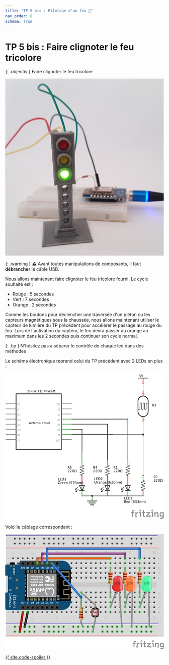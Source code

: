```yaml
---
title: "TP 5 bis : Pilotage d'un feu 🚦"
nav_order: 8
schema: true
---
```


# TP 5 bis : Faire clignoter le feu tricolore

{: .objectiv }
Faire clignoter le feu tricolore

![feu tricolore](resources/feu.jpg)

{: .warning }
⚠️ Avant toutes manipulations de composants, il faut **débrancher** le câble USB.

Nous allons maintenant faire clignoter le feu tricolore fourni.
Le cycle souhaité est :
 - Rouge : 5  secondes
 - Vert : 7 secondes
 - Orange : 2 secondes

Comme les boutons pour déclencher une traversée d'un piéton ou les capteurs magnétiques sous la chaussée, nous allons maintenant utiliser le capteur de lumière du TP précédent pour accélérer le passage au rouge du feu.
Lors de l'activation du capteur, le feu devra passer au orange au maximum dans les 2 secondes puis continuer son cycle normal.

{: .tip }
N'hésitez pas à séparer le contrôle de chaque led dans des méthodes

Le schéma électronique reprend celui du TP précédent avec 2 LEDs en plus :

![feu tricolore](resources/tp5-feu-schema.jpg)

Voici le câblage correspondant :

![feu tricolore](resources/tp5-feu-montage.jpg)

[{{ site.code-spoiler }}](tp5_feu_code.md)
